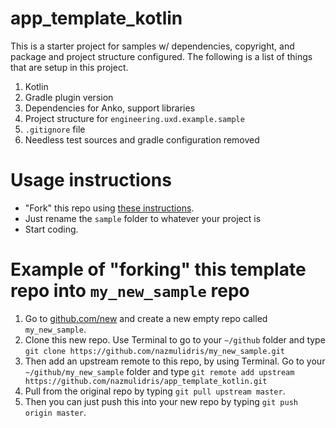 # app_template_kotlin

This is a starter project for samples w/ dependencies, copyright, and
package and project structure configured. The following is a list of
things that are setup in this project.

1. Kotlin
2. Gradle plugin version
3. Dependencies for Anko, support libraries
4. Project structure for `engineering.uxd.example.sample`
5. `.gitignore` file
6. Needless test sources and gradle configuration removed

# Usage instructions

- "Fork" this repo using [these instructions](https://www.tilcode.com/fork-your-own-repo-on-github/).
- Just rename the `sample` folder to whatever your project is
- Start coding.

# Example of "forking" this template repo into `my_new_sample` repo
1. Go to [github.com/new](https://github.com/new) and create a new empty repo called `my_new_sample`.
2. Clone this new repo. Use Terminal to go to your `~/github` folder and type `git clone https://github.com/nazmulidris/my_new_sample.git`
3. Then add an upstream remote to this repo, by using Terminal. Go to your `~/github/my_new_sample` folder and type `git remote add upstream https://github.com/nazmulidris/app_template_kotlin.git`
4. Pull from the original repo by typing `git pull upstream master`.
5. Then you can just push this into your new repo by typing `git push origin master`.
